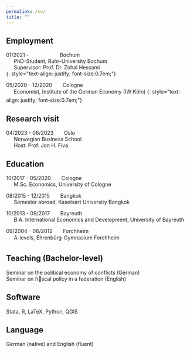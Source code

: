 ```yaml
---
permalink: /cv/
title: ""
---
```


## Employment
01/2021 -  &ensp;&ensp;&ensp;&ensp;&ensp;&ensp;&ensp;&ensp;&ensp;&ensp;&ensp;<i class="fas fa-map-marker-alt"></i> Bochum    
&ensp;&ensp;&ensp;PhD-Student, Ruhr-University Bochum    
&ensp;&ensp;&ensp;Supervisor: Prof. Dr. Zohal Hessami  
{: style="text-align: justify; font-size:0.7em;"}

05/2020 - 12/2020 &ensp;&ensp;&ensp;<i class="fas fa-map-marker-alt"></i> Cologne  
&ensp;&ensp;&ensp;Economist, Institute of the German Economy (IW Köln)
{: style="text-align: justify; font-size:0.7em;"}

## Research visit
04/2023 - 06/2023 &ensp;&ensp;&ensp;<i class="fas fa-map-marker-alt"></i> Oslo   
&ensp;&ensp;&ensp;Norwegian Business School  
&ensp;&ensp;&ensp;Host: Prof. Jon H. Fiva  

## Education 
10/2017 - 05/2020 &ensp;&ensp;&ensp;<i class="fas fa-map-marker-alt"></i> Cologne     
&ensp;&ensp;&ensp;M.Sc. Economics, University of Cologne 

08/2015 - 12/2015 &ensp;&ensp;&ensp;<i class="fas fa-map-marker-alt"></i> Bangkok    
&ensp;&ensp;&ensp;Semester abroad, Kasetsart University Bangkok

10/2013 - 09/2017 &ensp;&ensp;&ensp;<i class="fas fa-map-marker-alt"></i> Bayreuth   
&ensp;&ensp;&ensp;B.A. International Economics and Development, University of Bayreuth

09/2004 - 06/2012 &ensp;&ensp;&ensp;<i class="fas fa-map-marker-alt"></i> Forchheim   
&ensp;&ensp;&ensp;A-levels, Ehrenbürg-Gymnasium Forchheim

## Teaching (Bachelor-level)
Seminar on the political economy of conflicts (German)  
Seminar on fiscal policy in a federation (English)  

## Software 
Stata, R, LaTeX, Python, QGIS

## Language
German (native) and English (fluent)

